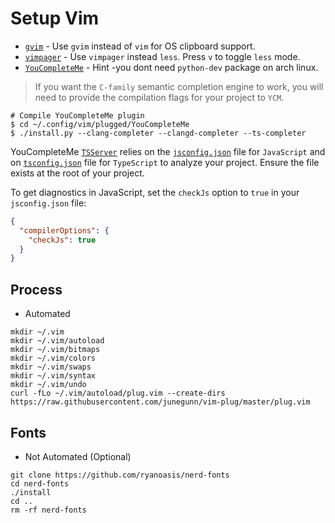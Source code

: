 # Setup Vim

* [`gvim`](https://wiki.archlinux.org/index.php/vim) - Use `gvim` instead of `vim` for OS clipboard support.
* [`vimpager`](https://wiki.archlinux.org/index.php/Vim) - Use `vimpager` instead `less`. Press `v` to toggle `less` mode.
* [`YouCompleteMe`](https://github.com/Valloric/YouCompleteMe) - Hint -you dont need `python-dev` package on arch linux.

> If you want the `C-family` semantic completion engine to work,
> you will need to provide the compilation flags for your project to `YCM`.

```shell
# Compile YouCompleteMe plugin
$ cd ~/.config/vim/plugged/YouCompleteMe
$ ./install.py --clang-completer --clangd-completer --ts-completer
```

YouCompleteMe
[`TSServer`](https://github.com/Microsoft/TypeScript/tree/master/src/server) relies on the
[`jsconfig.json`](https://code.visualstudio.com/docs/languages/jsconfig) file for `JavaScript` and on
[`tsconfig.json`](https://www.typescriptlang.org/docs/handbook/tsconfig-json.html) file for `TypeScript`
to analyze your project.
Ensure the file exists at the root of your project.

To get diagnostics in JavaScript, set the `checkJs` option to `true` in your
`jsconfig.json` file:
```json
{
  "compilerOptions": {
    "checkJs": true
  }
}
```


## Process

* Automated

```shell
mkdir ~/.vim
mkdir ~/.vim/autoload
mkdir ~/.vim/bitmaps
mkdir ~/.vim/colors
mkdir ~/.vim/swaps
mkdir ~/.vim/syntax
mkdir ~/.vim/undo
curl -fLo ~/.vim/autoload/plug.vim --create-dirs https://raw.githubusercontent.com/junegunn/vim-plug/master/plug.vim
```

## Fonts

* Not Automated (Optional)

```shell
git clone https://github.com/ryanoasis/nerd-fonts
cd nerd-fonts
./install
cd ..
rm -rf nerd-fonts
```
